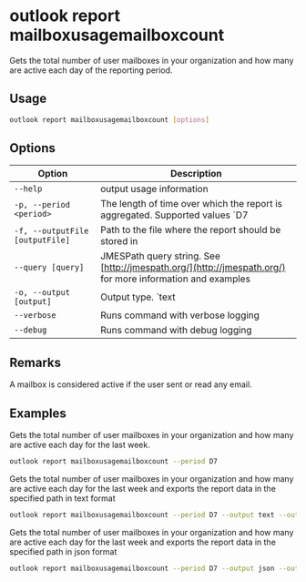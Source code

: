 # outlook report mailboxusagemailboxcount

Gets the total number of user mailboxes in your organization and how many are active each day of the reporting period.

## Usage

```sh
outlook report mailboxusagemailboxcount [options]
```

## Options

Option|Description
------|-----------
`--help`|output usage information
`-p, --period <period>`|The length of time over which the report is aggregated. Supported values `D7|D30|D90|D180`
`-f, --outputFile [outputFile]`|Path to the file where the report should be stored in
`--query [query]`|JMESPath query string. See [http://jmespath.org/](http://jmespath.org/) for more information and examples
`-o, --output [output]`|Output type. `text|json`. Default `text`
`--verbose`|Runs command with verbose logging
`--debug`|Runs command with debug logging

## Remarks

A mailbox is considered active if the user sent or read any email.

## Examples

Gets the total number of user mailboxes in your organization and how many are active each day for the last week.

```sh
outlook report mailboxusagemailboxcount --period D7
```

Gets the total number of user mailboxes in your organization and how many are active each day for the last week and exports the report data in the specified path in text format

```sh
outlook report mailboxusagemailboxcount --period D7 --output text --outputFile mailboxusagemailboxcount.txt
```

Gets the total number of user mailboxes in your organization and how many are active each day for the last week and exports the report data in the specified path in json format

```sh
outlook report mailboxusagemailboxcount --period D7 --output json --outputFile mailboxusagemailboxcount.json
```
